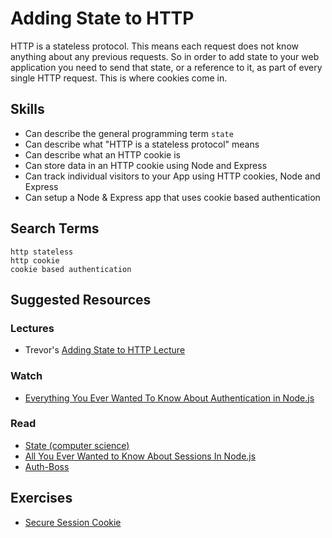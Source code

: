 # Adding State to HTTP

HTTP is a stateless protocol. This means each request does not know anything
about any previous requests. So in order to add state to your web application
you need to send that state, or a reference to it, as part of every single
HTTP request. This is where cookies come in.

## Skills

- Can describe the general programming term `state`
- Can describe what "HTTP is a stateless protocol" means
- Can describe what an HTTP cookie is
- Can store data in an HTTP cookie using Node and Express
- Can track individual visitors to your App using HTTP cookies, Node and Express
- Can setup a Node & Express app that uses cookie based authentication

## Search Terms

```
http stateless
http cookie
cookie based authentication
```

## Suggested Resources

### Lectures
 
- Trevor's [Adding State to HTTP Lecture](https://youtu.be/XV-WTZl3l6A)

### Watch

- [Everything You Ever Wanted To Know About Authentication in Node.js](https://www.youtube.com/watch?v=atehx2mR1Lk)

### Read

- [State (computer science)](https://en.wikipedia.org/wiki/State_(computer_science))
- [All You Ever Wanted to Know About Sessions In Node.js](https://stormpath.com/blog/everything-you-ever-wanted-to-know-about-node-dot-js-sessions)
- [Auth-Boss](https://github.com/teesloane/Auth-Boss)

## Exercises

- [Secure Session Cookie](./exercises/Secure-Session-Cookie)
